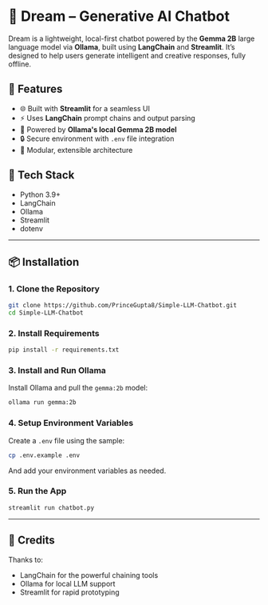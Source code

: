 # 💭 Dream – Generative AI Chatbot

Dream is a lightweight, local-first chatbot powered by the **Gemma 2B** large language model via **Ollama**, built using **LangChain** and **Streamlit**. It’s designed to help users generate intelligent and creative responses, fully offline.

## 🚀 Features
- 🌐 Built with **Streamlit** for a seamless UI
- ⚡ Uses **LangChain** prompt chains and output parsing
- 🧠 Powered by **Ollama's local Gemma 2B model**
- 🔒 Secure environment with `.env` file integration
- 🧱 Modular, extensible architecture

## 🧰 Tech Stack
- Python 3.9+
- LangChain
- Ollama
- Streamlit
- dotenv

---

## 📦 Installation

### 1. Clone the Repository
```bash
git clone https://github.com/PrinceGupta8/Simple-LLM-Chatbot.git
cd Simple-LLM-Chatbot
```

### 2. Install Requirements
```bash
pip install -r requirements.txt
```

### 3. Install and Run Ollama
Install Ollama and pull the `gemma:2b` model:
```bash
ollama run gemma:2b
```

### 4. Setup Environment Variables
Create a `.env` file using the sample:
```bash
cp .env.example .env
```
And add your environment variables as needed.

### 5. Run the App
```bash
streamlit run chatbot.py
```

---

## 🧠 Credits
Thanks to:
- LangChain for the powerful chaining tools
- Ollama for local LLM support
- Streamlit for rapid prototyping
